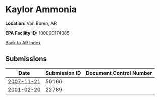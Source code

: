 # Kaylor Ammonia

**Location:** Van Buren, AR

**EPA Facility ID:** 100000174385

[Back to AR Index](../../index.md)

## Submissions

| Date | Submission ID | Document Control Number |
|------|--------------|-------------------------|
| [2007-11-21](submissions/50160.md) | 50160 |  |
| [2001-02-20](submissions/22789.md) | 22789 |  |
